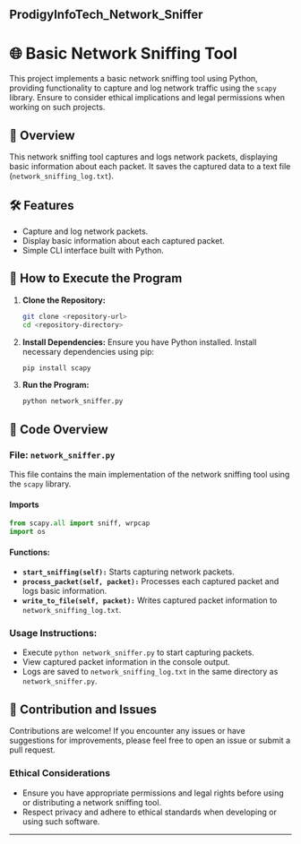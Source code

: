 ProdigyInfoTech_Network_Sniffer
---

# 🌐 Basic Network Sniffing Tool

This project implements a basic network sniffing tool using Python, providing functionality to capture and log network traffic using the `scapy` library. Ensure to consider ethical implications and legal permissions when working on such projects.

## 📖 Overview

This network sniffing tool captures and logs network packets, displaying basic information about each packet. It saves the captured data to a text file (`network_sniffing_log.txt`).

## 🛠️ Features

- Capture and log network packets.
- Display basic information about each captured packet.
- Simple CLI interface built with Python.

## 🚀 How to Execute the Program

1. **Clone the Repository:**
   ```sh
   git clone <repository-url>
   cd <repository-directory>
   ```

2. **Install Dependencies:**
   Ensure you have Python installed. Install necessary dependencies using pip:
   ```sh
   pip install scapy
   ```

3. **Run the Program:**
   ```sh
   python network_sniffer.py
   ```

## 📂 Code Overview

### File: `network_sniffer.py`

This file contains the main implementation of the network sniffing tool using the `scapy` library.

#### Imports
```python
from scapy.all import sniff, wrpcap
import os
```

#### Functions:

- **`start_sniffing(self):`** Starts capturing network packets.
- **`process_packet(self, packet):`** Processes each captured packet and logs basic information.
- **`write_to_file(self, packet):`** Writes captured packet information to `network_sniffing_log.txt`.

### Usage Instructions:

- Execute `python network_sniffer.py` to start capturing packets.
- View captured packet information in the console output.
- Logs are saved to `network_sniffing_log.txt` in the same directory as `network_sniffer.py`.

## 🙏 Contribution and Issues

Contributions are welcome! If you encounter any issues or have suggestions for improvements, please feel free to open an issue or submit a pull request.

### Ethical Considerations

- Ensure you have appropriate permissions and legal rights before using or distributing a network sniffing tool.
- Respect privacy and adhere to ethical standards when developing or using such software.

---

